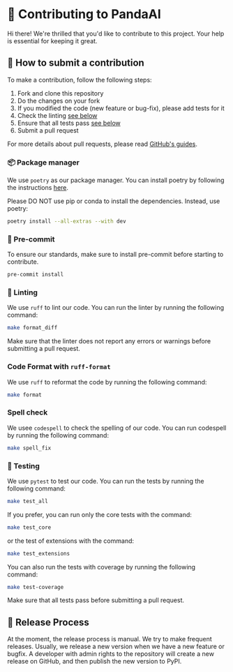 # 🐼 Contributing to PandaAI

Hi there! We're thrilled that you'd like to contribute to this project. Your help is essential for keeping it great.

## 🤝 How to submit a contribution

To make a contribution, follow the following steps:

1. Fork and clone this repository
2. Do the changes on your fork
3. If you modified the code (new feature or bug-fix), please add tests for it
4. Check the linting [see below](https://github.com/gventuri/pandas-ai/blob/main/CONTRIBUTING.md#-linting)
5. Ensure that all tests pass [see below](https://github.com/gventuri/pandas-ai/blob/main/CONTRIBUTING.md#-testing)
6. Submit a pull request

For more details about pull requests, please read [GitHub's guides](https://docs.github.com/en/pull-requests/collaborating-with-pull-requests/proposing-changes-to-your-work-with-pull-requests/creating-a-pull-request).

### 📦 Package manager

We use `poetry` as our package manager. You can install poetry by following the instructions [here](https://python-poetry.org/docs/#installation).

Please DO NOT use pip or conda to install the dependencies. Instead, use poetry:

```bash
poetry install --all-extras --with dev
```

### 📌 Pre-commit

To ensure our standards, make sure to install pre-commit before starting to contribute.

```bash
pre-commit install
```

### 🧹 Linting

We use `ruff` to lint our code. You can run the linter by running the following command:

```bash
make format_diff
```

Make sure that the linter does not report any errors or warnings before submitting a pull request.

### Code Format with `ruff-format`

We use `ruff` to reformat the code by running the following command:

```bash
make format
```

### Spell check

We usee `codespell` to check the spelling of our code. You can run codespell by running the following command:

```bash
make spell_fix
```


### 🧪 Testing

We use `pytest` to test our code. You can run the tests by running the following command:

```bash
make test_all
```

If you prefer, you can run only the core tests with the command:

```bash
make test_core
```

or the test of extensions with the command:

```bash
make test_extensions
```

You can also run the tests with coverage by running the following command:

```bash
make test-coverage
```

Make sure that all tests pass before submitting a pull request.

## 🚀 Release Process

At the moment, the release process is manual. We try to make frequent releases. Usually, we release a new version when we have a new feature or bugfix. A developer with admin rights to the repository will create a new release on GitHub, and then publish the new version to PyPI.
